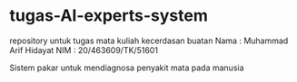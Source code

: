 # tugas-AI-experts-system
repository untuk tugas mata kuliah kecerdasan buatan
Nama : Muhammad Arif Hidayat
NIM : 20/463609/TK/51601

Sistem pakar untuk mendiagnosa penyakit mata pada manusia
